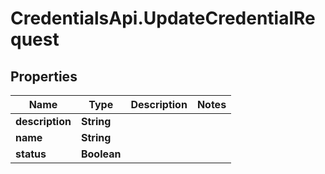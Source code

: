 # CredentialsApi.UpdateCredentialRequest

## Properties

Name | Type | Description | Notes
------------ | ------------- | ------------- | -------------
**description** | **String** |  | 
**name** | **String** |  | 
**status** | **Boolean** |  | 



